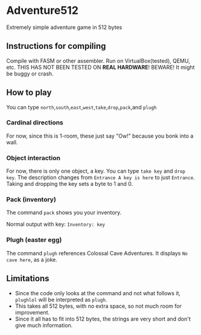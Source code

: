 # Adventure512
Extremely simple adventure game in 512 bytes

## Instructions for compiling

Compile with FASM or other assembler. Run on VirtualBox(tested), QEMU, etc. THIS HAS NOT BEEN TESTED ON **REAL HARDWARE**! BEWARE! It might be buggy or crash.

## How to play

You can type `north`,`south`,`east`,`west`,`take`,`drop`,`pack`,and `plugh`

### Cardinal directions

For now, since this is 1-room, these just say "Ow!" because you bonk into a wall.

### Object interaction

For now, there is only one object, a key. You can type `take key` and `drop key`. The description changes from
`Entrance
A key is here`
to just
`Entrance`. Taking and dropping the key sets a byte to 1 and 0.

### Pack (inventory)

The command `pack` shows you your inventory.

Normal output with key:
`Inventory: key`

### Plugh (easter egg)

The command `plugh` references Colossal Cave Adventures. It displays `No cave here`, as a joke.

## Limitations
 - Since the code only looks at the command and not what follows it, `plughlol` will be interpreted as `plugh`.
 - This takes all 512 bytes, with no extra space, so not much room for improvement.
 - Since it all has to fit into 512 bytes, the strings are very short and don't give much information.
